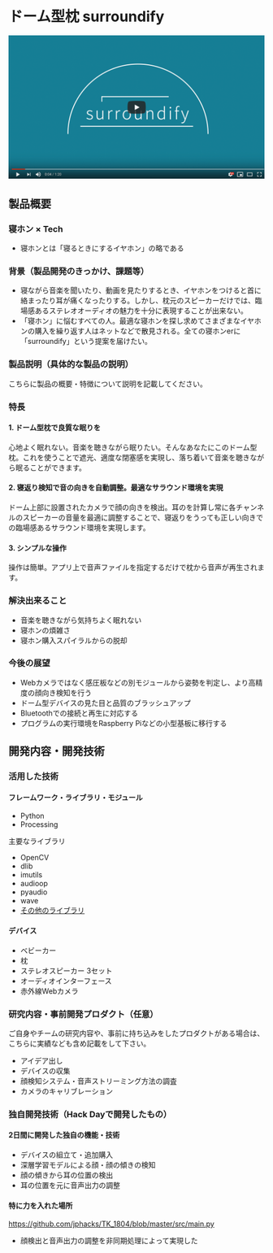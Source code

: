 # ドーム型枕 surroundify

[![Product Name](image.png)](https://www.youtube.com/watch?v=G5rULR53uMk)

## 製品概要
### 寝ホン × Tech
 * 寝ホンとは「寝るときにするイヤホン」の略である

### 背景（製品開発のきっかけ、課題等）
- 寝ながら音楽を聞いたり、動画を見たりするとき、イヤホンをつけると首に絡まったり耳が痛くなったりする。しかし、枕元のスピーカーだけでは、臨場感あるステレオオーディオの魅力を十分に表現することが出来ない。
- 「寝ホン」に悩むすべての人。最適な寝ホンを探し求めてさまざまなイヤホンの購入を繰り返す人はネットなどで散見される。全ての寝ホンerに「surroundify」という提案を届けたい。

### 製品説明（具体的な製品の説明）
こちらに製品の概要・特徴について説明を記載してください。

### 特長

#### 1. ドーム型枕で良質な眠りを
心地よく眠れない。音楽を聴きながら眠りたい。そんなあなたにこのドーム型枕。これを使うことで遮光、適度な閉塞感を実現し、落ち着いて音楽を聴きながら眠ることができます。
#### 2. 寝返り検知で音の向きを自動調整。最適なサラウンド環境を実現
ドーム上部に設置されたカメラで顔の向きを検出。耳のを計算し常に各チャンネルのスピーカーの音量を最適に調整することで、寝返りをうっても正しい向きでの臨場感あるサラウンド環境を実現します。
#### 3. シンプルな操作
操作は簡単。アプリ上で音声ファイルを指定するだけで枕から音声が再生されます。
### 解決出来ること
- 音楽を聴きながら気持ちよく眠れない
- 寝ホンの煩雑さ
- 寝ホン購入スパイラルからの脱却

### 今後の展望  
- Webカメラではなく感圧板などの別モジュールから姿勢を判定し、より高精度の顔向き検知を行う
- ドーム型デバイスの見た目と品質のブラッシュアップ
- Bluetoothでの接続と再生に対応する
- プログラムの実行環境をRaspberry Piなどの小型基板に移行する

## 開発内容・開発技術
### 活用した技術

#### フレームワーク・ライブラリ・モジュール

- Python
- Processing

主要なライブラリ

* OpenCV
* dlib
* imutils
* audioop
* pyaudio
* wave
* [その他のライブラリ](https://github.com/jphacks/TK_1804/blob/master/requirements.txt)


#### デバイス

* ベビーカー
* 枕
* ステレオスピーカー 3セット
* オーディオインターフェース
* 赤外線Webカメラ

### 研究内容・事前開発プロダクト（任意）

ご自身やチームの研究内容や、事前に持ち込みをしたプロダクトがある場合は、こちらに実績なども含め記載をして下さい。

* アイデア出し
* デバイスの収集
* 顔検知システム・音声ストリーミング方法の調査
* カメラのキャリブレーション

### 独自開発技術（Hack Dayで開発したもの）
#### 2日間に開発した独自の機能・技術

* デバイスの組立て・追加購入
* 深層学習モデルによる顔・顔の傾きの検知
* 顔の傾きから耳の位置の検出
* 耳の位置を元に音声出力の調整

#### 特に力を入れた場所
https://github.com/jphacks/TK_1804/blob/master/src/main.py
* 顔検出と音声出力の調整を非同期処理によって実現した
    



